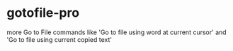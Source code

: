 # gotofile-pro

more Go to File commands like 'Go to file using word at current cursor' and 'Go to file using current copied text'
